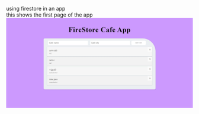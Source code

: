 using firestore in an app\
this shows the first page of the app\
<img src="screenshotOfApp.JPG" alt="screenshotOfApp">
